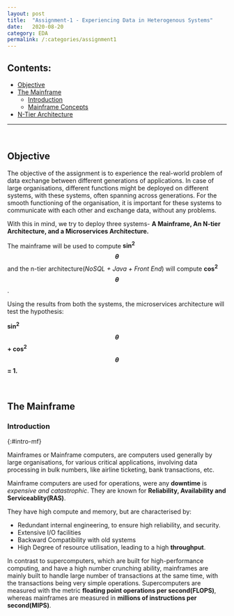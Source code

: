 ```yaml
---
layout: post
title:  "Assignment-1 - Experiencing Data in Heterogenous Systems"
date:   2020-08-20 
category: EDA
permalink: /:categories/assignment1
---
```

## Contents:
* [Objective](#objective)
* [The Mainframe](#the-mainframe)
    * [Introduction](#intro-mf)
    * [Mainframe Concepts](#concepts)
* [N-Tier Architecture](#n-tier)

***  

<br/>

## Objective

The objective of the assignment is to experience the real-world problem of data exchange between different generations of applications. In case of large organisations, different functions might be deployed on different systems, with these systems, often spanning across generations. For the smooth functioning of the organisation, it is important for these systems to communicate with each other and exchange data, without any problems.

With this in mind, we try to deploy three systems- **A Mainframe, An N-tier Architecture, and a Microservices Architecture.**

The mainframe will be used to compute **sin<sup>2</sup>$$\theta$$** and the n-tier architecture(*NoSQL + Java + Front End*) will compute **cos<sup>2</sup>$$\theta$$**.

Using the results from both the systems, the microservices architecture will test the hypothesis:

**sin<sup>2</sup>$$\theta$$ + cos<sup>2</sup>$$\theta$$ = 1.**

<br/>

## The Mainframe

### Introduction
 {:#intro-mf}

 Mainframes or Mainframe computers, are computers used generally by large organisations, for various critical applications, involving data processing in bulk numbers, like airline ticketing, bank transactions, etc.

 Mainframe computers are used for operations, were any **downtime** is *expensive and catastrophic*. They are known for **Reliability, Availability and Serviceablity(RAS)**. 

 They have high compute and memory, but are characterised by:

 * Redundant internal engineering, to ensure high reliability, and security.
 * Extensive I/O facilities
 * Backward Compatibility with old systems
 * High Degree of resource utilisation, leading to a high **throughput**.

 In contrast to supercomputers, which are built for high-performance computing, and have a high number crunching ability, mainframes are mainly built to handle large number of transactions at the same time, with the transactions being very simple operations. Supercomputers are measured with the metric **floating point operations per second(FLOPS)**, whereas mainframes are measured in **millions of instructions per second(MIPS)**.



